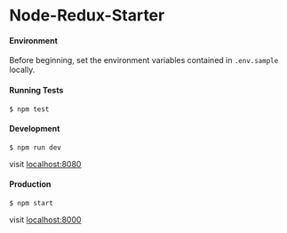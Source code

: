 # Node-Redux-Starter

#### Environment
Before beginning, set the environment variables contained in `.env.sample` locally.

#### Running Tests
```
$ npm test
```

#### Development
```
$ npm run dev
```
visit [localhost:8080](http://localhost:8080)

#### Production
```
$ npm start
```
visit [localhost:8000](http://localhost:8000)
